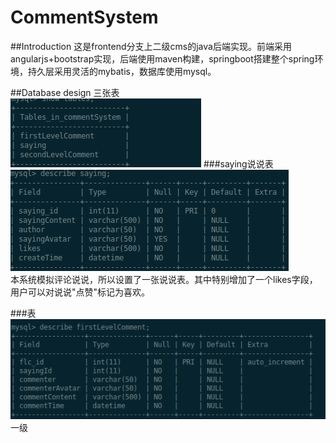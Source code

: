 # CommentSystem

##Introduction
这是frontend分支上二级cms的java后端实现。前端采用angularjs+bootstrap实现，后端使用maven构建，springboot搭建整个spring环境，持久层采用灵活的mybatis，数据库使用mysql。

##Database design
三张表<br/>
![](https://raw.githubusercontent.com/timelessmemory/WikiLibrary/master/cms/tables.png)
###saying说说表<br/>
![](https://raw.githubusercontent.com/timelessmemory/WikiLibrary/master/cms/saying.png)
<br/>
本系统模拟评论说说，所以设置了一张说说表。其中特别增加了一个likes字段，用户可以对说说"点赞"标记为喜欢。

###表<br/>
![](https://raw.githubusercontent.com/timelessmemory/WikiLibrary/master/cms/flc.png)
<br/>
一级
